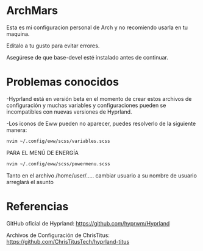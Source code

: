# ArchMars
Esta es mi configuracion personal de Arch y no recomiendo usarla en tu maquina.

Editalo a tu gusto para evitar errores.

Asegúrese de que base-devel esté instalado antes de continuar.


# Problemas conocidos

-Hyprland está en versión beta en el momento de crear estos archivos de configuración y muchas variables y configuraciones pueden se incompatibles con nuevas versiones de Hyprland.

-Los iconos de Eww pueden no aparecer, puedes resolverlo de la siguiente manera:

```bash
nvim ~/.config/eww/scss/variables.scss
```
PARA EL MENÚ DE ENERGÍA

```bash
nvim ~/.config/eww/scss/powermenu.scss
```

Tanto en el archivo /home/user/..... cambiar usuario a su nombre de usuario arreglará el
asunto

# Referencias

  GitHub oficial de Hyprland: https://github.com/hyprwm/Hyprland
  
  Archivos de Configuración de ChrisTitus: https://github.com/ChrisTitusTech/hyprland-titus
